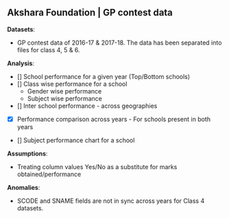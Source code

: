 
## Akshara Foundation | GP contest data 

__Datasets__: 

- GP contest data of 2016-17 & 2017-18. The data has been separated into files for class 4, 5 & 6.

__Analysis__:

- [] School performance for a given year (Top/Bottom schools)
- [] Class wise performance for a school
  - Gender wise performance
  - Subject wise performance
- [] Inter school performance - across geographies
- [x] Performance comparison across years - For schools present in both years
- [] Subject performance chart for a school

__Assumptions__:

- Treating column values Yes/No as a substitute for marks obtained/performance

__Anomalies__:

- SCODE and SNAME fields are not in sync across years for Class 4 datasets. 

